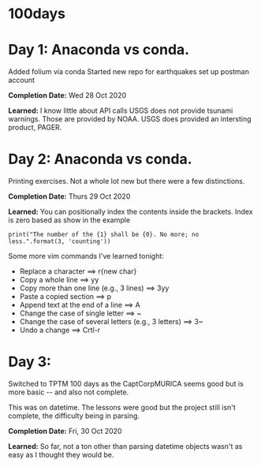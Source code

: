 # 100days 

# Day 1: Anaconda vs conda.
Added folium via conda
Started new repo for earthquakes
set up postman account

**Completion Date:** Wed 28 Oct 2020

**Learned:**
I know little about API calls
USGS does not provide tsunami warnings. Those are provided by NOAA.
USGS does provided an intersting product, PAGER.


# Day 2: Anaconda vs conda.
Printing exercises. Not a whole lot new but there were a few distinctions.

**Completion Date:** Thurs 29 Oct 2020 

**Learned:**
You can positionally index the contents inside the brackets. Index is zero based 
as show in the example

```
print("The number of the {1} shall be {0}. No more; no less.".format(3, 'counting'))
```

Some more vim commands I've learned tonight:

 - Replace a character ==> r{new char}
 - Copy a whole line ==> yy
 - Copy more than one line (e.g., 3 lines) ==> 3yy
 - Paste a copied section ==> p
 - Append text at the end of a line ==> A
 - Change the case of single letter ==> ~
 - Change the case of several letters (e.g., 3 letters) ==> 3~
 - Undo a change ==> Crtl-r



# Day 3:
Switched to TPTM 100 days as the CaptCorpMURICA seems good but is more basic -- and also not complete.

This was on datetime. The lessons were good but the project still isn't complete, the difficulty being in parsing.


**Completion Date:** Fri, 30 Oct 2020 

**Learned:**
So far, not a ton other than parsing datetime objects wasn't as easy as I thought they would be.
